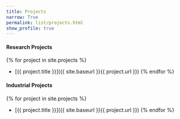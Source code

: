 ```yaml
---
title: Projects
narrow: True
permalink: list/projects.html
show_profile: true
---
```


#### Research Projects

{% for project in site.projects %}
- [{{ project.title }}]({{ site.baseurl }}{{ project.url }})
{% endfor %}

#### Industrial Projects

{% for project in site.projects %}
- [{{ project.title }}]({{ site.baseurl }}{{ project.url }})
{% endfor %}



